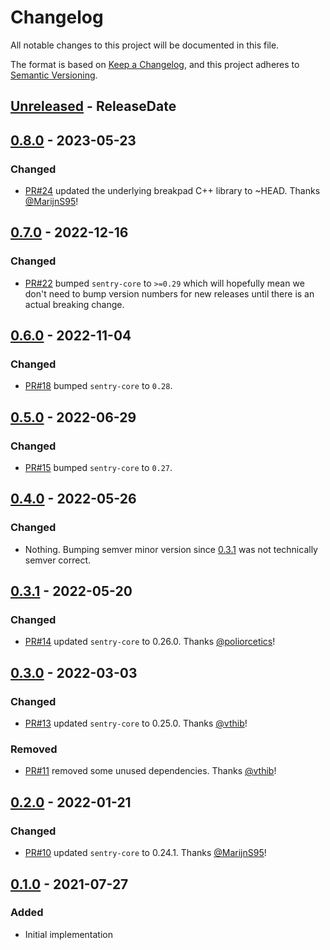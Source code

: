 <!-- markdownlint-disable blanks-around-headings blanks-around-lists no-duplicate-heading -->

# Changelog
All notable changes to this project will be documented in this file.

The format is based on [Keep a Changelog](https://keepachangelog.com/en/1.0.0/),
and this project adheres to [Semantic Versioning](https://semver.org/spec/v2.0.0.html).

<!-- next-header -->
## [Unreleased] - ReleaseDate
## [0.8.0] - 2023-05-23
### Changed
- [PR#24](https://github.com/EmbarkStudios/sentry-contrib-rust/pull/24) updated the underlying breakpad C++ library to ~HEAD. Thanks [@MarijnS95](https://github.com/MarijnS95)!

## [0.7.0] - 2022-12-16
### Changed
- [PR#22](https://github.com/EmbarkStudios/sentry-contrib-rust/pull/22) bumped `sentry-core` to `>=0.29` which will hopefully mean we don't need to bump version numbers for new releases until there is an actual breaking change.

## [0.6.0] - 2022-11-04
### Changed
- [PR#18](https://github.com/EmbarkStudios/sentry-contrib-rust/pull/18) bumped `sentry-core` to `0.28`.

## [0.5.0] - 2022-06-29
### Changed
- [PR#15](https://github.com/EmbarkStudios/sentry-contrib-rust/pull/15) bumped `sentry-core` to `0.27`.

## [0.4.0] - 2022-05-26
### Changed
- Nothing. Bumping semver minor version since [0.3.1] was not technically semver correct.

## [0.3.1] - 2022-05-20
### Changed
- [PR#14](https://github.com/EmbarkStudios/sentry-contrib-rust/pull/14) updated `sentry-core` to 0.26.0. Thanks [@poliorcetics](https://github.com/poliorcetics)!

## [0.3.0] - 2022-03-03
### Changed
- [PR#13](https://github.com/EmbarkStudios/sentry-contrib-rust/pull/13) updated `sentry-core` to 0.25.0. Thanks [@vthib](https://github.com/vthib)!

### Removed
- [PR#11](https://github.com/EmbarkStudios/sentry-contrib-rust/pull/11) removed some unused dependencies. Thanks [@vthib](https://github.com/vthib)!

## [0.2.0] - 2022-01-21
### Changed
- [PR#10](https://github.com/EmbarkStudios/sentry-contrib-rust/pull/10) updated `sentry-core` to 0.24.1. Thanks [@MarijnS95](https://github.com/MarijnS95)!

## [0.1.0] - 2021-07-27
### Added
- Initial implementation

<!-- next-url -->
[Unreleased]: https://github.com/EmbarkStudios/sentry-contrib-rust/compare/0.8.0...HEAD
[0.8.0]: https://github.com/EmbarkStudios/sentry-contrib-rust/compare/0.7.0...0.8.0
[0.7.0]: https://github.com/EmbarkStudios/sentry-contrib-rust/compare/0.6.0...0.7.0
[0.6.0]: https://github.com/EmbarkStudios/sentry-contrib-rust/compare/0.5.0...0.6.0
[0.5.0]: https://github.com/EmbarkStudios/sentry-contrib-rust/compare/0.4.0...0.5.0
[0.4.0]: https://github.com/EmbarkStudios/sentry-contrib-rust/compare/0.3.1...0.4.0
[0.3.1]: https://github.com/EmbarkStudios/sentry-contrib-rust/compare/0.3.0...0.3.1
[0.3.0]: https://github.com/EmbarkStudios/sentry-contrib-rust/compare/0.2.0...0.3.0
[0.2.0]: https://github.com/EmbarkStudios/sentry-contrib-rust/compare/0.1.0...0.2.0
[0.1.0]: https://github.com/EmbarkStudios/sentry-contrib-rust/releases/tag/0.1.0
